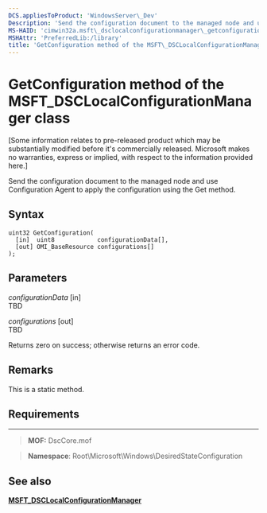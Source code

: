 ```yaml
---
DCS.appliesToProduct: 'WindowsServer\_Dev'
Description: 'Send the configuration document to the managed node and use Configuration Agent to apply the configuration using the Get method.'
MS-HAID: 'cimwin32a.msft\_dsclocalconfigurationmanager\_getconfiguration'
MSHAttr: 'PreferredLib:/library'
title: 'GetConfiguration method of the MSFT\_DSCLocalConfigurationManager class'
---
```


# GetConfiguration method of the MSFT\_DSCLocalConfigurationManager class


\[Some information relates to pre-released product which may be substantially modified before it's commercially released. Microsoft makes no warranties, express or implied, with respect to the information provided here.\]

Send the configuration document to the managed node and use Configuration Agent to apply the configuration using the Get method.

Syntax
------

```mof
uint32 GetConfiguration(
  [in]  uint8            configurationData[],
  [out] OMI_BaseResource configurations[]
);
```

Parameters
----------

*configurationData* \[in\]  
TBD

*configurations* \[out\]  
TBD

Returns zero on success; otherwise returns an error code.

## Remarks

This is a static method.

## Requirements
------------
>**MOF:** DscCore.mof

>**Namespace**: Root\Microsoft\Windows\DesiredStateConfiguration


## See also


[**MSFT\_DSCLocalConfigurationManager**](msft-dsclocalconfigurationmanager.md)
 

 



